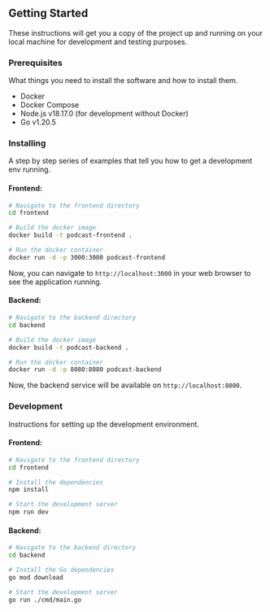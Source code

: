 ## Getting Started

These instructions will get you a copy of the project up and running on your local machine for development and testing purposes.

### Prerequisites

What things you need to install the software and how to install them.

- Docker
- Docker Compose
- Node.js v18.17.0 (for development without Docker)
- Go v1.20.5

### Installing

A step by step series of examples that tell you how to get a development env running. 

#### Frontend:

```bash
# Navigate to the frontend directory
cd frontend

# Build the docker image
docker build -t podcast-frontend .

# Run the docker container
docker run -d -p 3000:3000 podcast-frontend
```

Now, you can navigate to `http://localhost:3000` in your web browser to see the application running.

#### Backend:

```bash
# Navigate to the backend directory
cd backend

# Build the docker image
docker build -t podcast-backend .

# Run the docker container
docker run -d -p 8080:8080 podcast-backend
```

Now, the backend service will be available on `http://localhost:8000`.

### Development

Instructions for setting up the development environment.

#### Frontend:

```bash
# Navigate to the frontend directory
cd frontend

# Install the dependencies
npm install

# Start the development server
npm run dev
```

#### Backend:

```bash
# Navigate to the backend directory
cd backend

# Install the Go dependencies
go mod download

# Start the development server
go run ./cmd/main.go
```